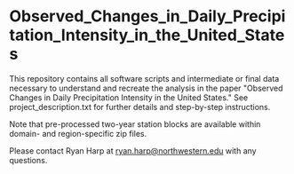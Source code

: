 # Observed_Changes_in_Daily_Precipitation_Intensity_in_the_United_States
This repository contains all software scripts and intermediate or final data necessary to understand and recreate the analysis in the paper "Observed Changes in Daily Precipitation Intensity in the United States." See project_description.txt for further details and step-by-step instructions.

Note that pre-processed two-year station blocks are available within domain- and region-specific zip files.

Please contact Ryan Harp at ryan.harp@northwestern.edu with any questions.
